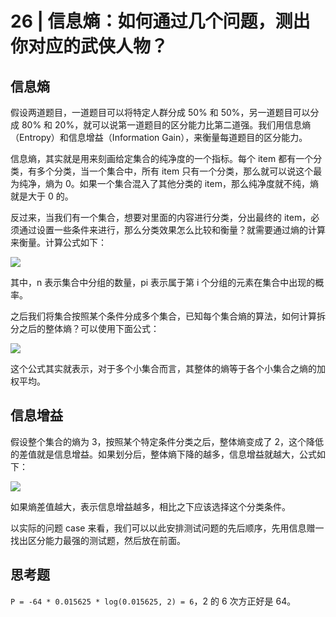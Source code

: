 # 26 | 信息熵：如何通过几个问题，测出你对应的武侠人物？

## 信息熵

假设两道题目，一道题目可以将特定人群分成 50% 和 50%，另一道题目可以分成 80% 和 20%，就可以说第一道题目的区分能力比第二道强。我们用信息熵（Entropy）和信息增益（Information Gain），来衡量每道题目的区分能力。

信息熵，其实就是用来刻画给定集合的纯净度的一个指标。每个 item 都有一个分类，有多个分类，当一个集合中，所有 item 只有一个分类，那么就可以说这个最为纯净，熵为 0。如果一个集合混入了其他分类的 item，那么纯净度就不纯，熵就是大于 0 的。

反过来，当我们有一个集合，想要对里面的内容进行分类，分出最终的 item，必须通过设置一些条件来进行，那么分类效果怎么比较和衡量？就需要通过熵的计算来衡量。计算公式如下：

![](https://static001.geekbang.org/resource/image/f9/c0/f9da465b8601bb84b97022afd88cbac0.png)

其中，n 表示集合中分组的数量，pi​ 表示属于第 i 个分组的元素在集合中出现的概率。

之后我们将集合按照某个条件分成多个集合，已知每个集合熵的算法，如何计算拆分之后的整体熵？可以使用下面公式：

![](https://static001.geekbang.org/resource/image/cd/d3/cd8f5873383759df7782b37f125bb1d3.png)

这个公式其实就表示，对于多个小集合而言，其整体的熵等于各个小集合之熵的加权平均。

## 信息增益

假设整个集合的熵为 3，按照某个特定条件分类之后，整体熵变成了 2，这个降低的差值就是信息增益。如果划分后，整体熵下降的越多，信息增益就越大，公式如下：

![](https://static001.geekbang.org/resource/image/72/79/7268dcacc996164ba51a499db45de679.png)

如果熵差值越大，表示信息增益越多，相比之下应该选择这个分类条件。

以实际的问题 case 来看，我们可以以此安排测试问题的先后顺序，先用信息赠一找出区分能力最强的测试题，然后放在前面。

## 思考题

`P = -64 * 0.015625 * log(0.015625, 2) = 6`，2 的 6 次方正好是 64。

